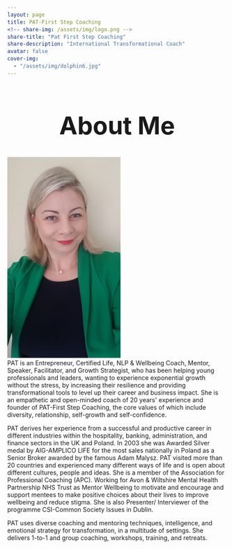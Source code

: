 ```yaml
---
layout: page
title: PAT-First Step Coaching
<!-- share-img: /assets/img/logo.png -->
share-title: "Pat First Step Coaching"
share-description: "International Transformational Coach"
avatar: false
cover-img:
  - "/assets/img/dolphin6.jpg"
---
```


<div align="center">
<h1 style="font-size:4em;">About Me</h1>
</div>

<div class="container">

<div class="image">
  <img width="260" src="/assets/img/Pat2.jpg">
</div>

<div class="text">
PAT is an Entrepreneur, Certified Life, NLP & Wellbeing Coach, Mentor, Speaker, Facilitator, and Growth Strategist, who has been helping young professionals and leaders, wanting to experience exponential growth without the stress, by increasing their resilience and providing transformational tools to level up their career and business impact. She is an empathetic and open-minded coach of 20 years' experience and founder of PAT-First Step Coaching, the core values of which include diversity, relationship, self-growth and self-confidence.

PAT derives her experience from a successful and productive career in different industries within the hospitality, banking, administration, and finance sectors in the UK and Poland. In 2003 she was Awarded Silver medal by AIG-AMPLICO LIFE for the most sales nationally in Poland as a Senior Broker awarded by the famous Adam Malysz. PAT visited more than 20 countries and experienced many different ways of life and is open about different cultures, people and ideas. She is a member of the Association for Professional Coaching (APC).  Working for Avon & Wiltshire Mental Health Partnership NHS Trust as Mentor Wellbeing to motivate and encourage and support mentees to make positive choices about their lives to improve wellbeing and reduce stigma. She is also Presenter/ Interviewer of the programme CSI-Common Society Issues in Dublin.

PAT uses diverse coaching and mentoring techniques, intelligence, and emotional strategy for transformation, in a multitude of settings. She delivers 1-to-1 and group coaching, workshops, training, and retreats.
</div>

</div>
